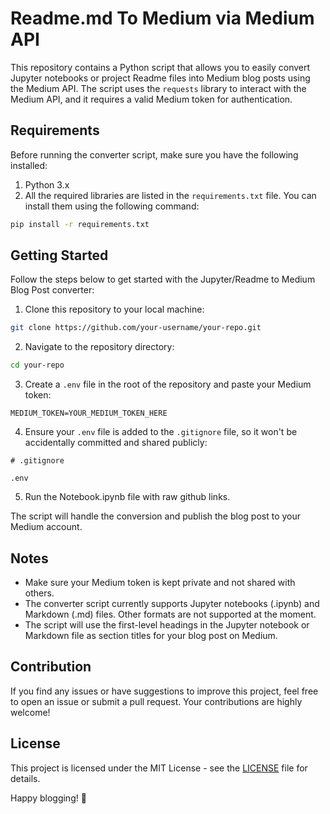 # Readme.md To Medium via Medium API


This repository contains a Python script that allows you to easily convert Jupyter notebooks or project Readme files into Medium blog posts using the Medium API. The script uses the `requests` library to interact with the Medium API, and it requires a valid Medium token for authentication.

## Requirements

Before running the converter script, make sure you have the following installed:

1. Python 3.x
2. All the required libraries are listed in the `requirements.txt` file. You can install them using the following command:

```bash
pip install -r requirements.txt
```

## Getting Started

Follow the steps below to get started with the Jupyter/Readme to Medium Blog Post converter:

1. Clone this repository to your local machine:

```bash
git clone https://github.com/your-username/your-repo.git
```

2. Navigate to the repository directory:

```bash
cd your-repo
```

3. Create a `.env` file in the root of the repository and paste your Medium token:

```env
MEDIUM_TOKEN=YOUR_MEDIUM_TOKEN_HERE
```

4. Ensure your `.env` file is added to the `.gitignore` file, so it won't be accidentally committed and shared publicly:

```text
# .gitignore

.env
```

5. Run the Notebook.ipynb file with raw github links.

The script will handle the conversion and publish the blog post to your Medium account.

## Notes

- Make sure your Medium token is kept private and not shared with others.
- The converter script currently supports Jupyter notebooks (.ipynb) and Markdown (.md) files. Other formats are not supported at the moment.
- The script will use the first-level headings in the Jupyter notebook or Markdown file as section titles for your blog post on Medium.

## Contribution

If you find any issues or have suggestions to improve this project, feel free to open an issue or submit a pull request. Your contributions are highly welcome!

## License

This project is licensed under the MIT License - see the [LICENSE](LICENSE) file for details.

Happy blogging! 🚀